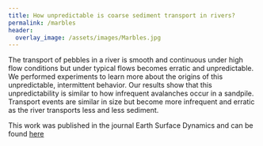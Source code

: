 ```yaml
---
title: How unpredictable is coarse sediment transport in rivers?
permalink: /marbles
header:
  overlay_image: /assets/images/Marbles.jpg
---
```


The transport of pebbles in a river is smooth and continuous under high flow conditions but under typical flows becomes erratic and unpredictable. We performed experiments to learn more about the origins of this unpredictable, intermittent behavior. Our results show that this unpredictability is similar to how infrequent avalanches occur in a sandpile. Transport events are similar in size but become more infrequent and erratic as the river transports less and less sediment.

This work was published in the journal Earth Surface Dynamics and can be found [here](https://www.earth-surf-dynam.net/6/1089/2018/)

